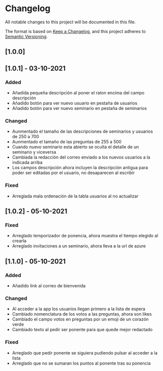 # Changelog
All notable changes to this project will be documented in this file.

The format is based on [Keep a Changelog](https://keepachangelog.com/en/1.0.0/),
and this project adheres to [Semantic Versioning](https://semver.org/spec/v2.0.0.html).

## [1.0.0]

## [1.0.1] - 03-10-2021
### Added
- Añadida pequeña descripción al poner el raton encima del campo descripción 
- Añadido botón para ver nuevo usuario en pestaña de usuarios
- Añadido botón para ver nuevo seminario en pestaña de seminarios

### Changed
- Aunmentado el tamaño de las descripciones de seminarios y usuarios de 250 a 700 
- Aunmentado el tamaño de las preguntas de 255 a 500 
- Cuando nuevo seminario esta abierto se oculta el detalle de un seminario y viceversa
- Cambiada la redacción del correo enviado a los nuevos usuarios a la indicada arriba 
- Los campos descripción ahora incluyen la descripción antigua para poder ser editadas por el usuario, no desaparecen al escribir 

### Fixed
- Arreglada mala ordenación de la tabla usuarios al no actualizar

## [1.0.2] - 05-10-2021
### Fixed
- Arreglado temporizador de ponencia, ahora muestra el tiempo elegido al crearla
- Arreglado invitaciones a un seminario, ahora lleva a la url de azure

## [1.1.0] - 05-10-2021
### Added
- Añadido link al correo de bienvenida
  
### Changed
- Al acceder a la app los usuarios llegan primero a la lista de espera
- Cambiado nomenclatura de los votos a las preguntas, ahora son likes
- Cambiado  el campo votos en preguntas por un emoji de un corazón verde
- Cambiado texto al pedir ser ponente para que quede mejor redactado
  
### Fixed
- Arreglado que pedir ponente se siguiera pudiendo pulsar al acceder a la lista
- Arreglado que no se sumaran los puntos al ponente tras su ponencia